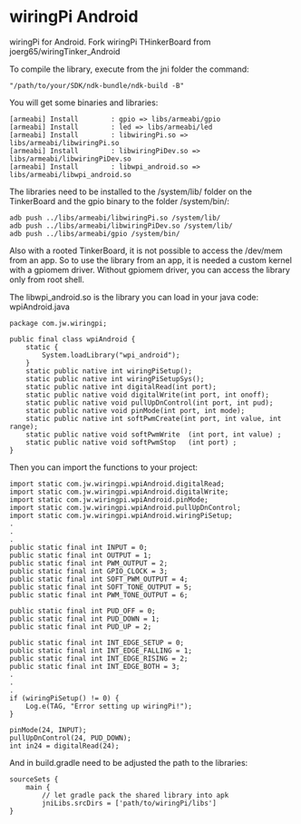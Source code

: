 # wiringPi Android
wiringPi for Android. Fork wiringPi THinkerBoard from joerg65/wiringTinker_Android

To compile the library, execute from the jni folder the command: 
```
"/path/to/your/SDK/ndk-bundle/ndk-build -B"
```
You will get some binaries and libraries:
```
[armeabi] Install        : gpio => libs/armeabi/gpio
[armeabi] Install        : led => libs/armeabi/led
[armeabi] Install        : libwiringPi.so => libs/armeabi/libwiringPi.so
[armeabi] Install        : libwiringPiDev.so => libs/armeabi/libwiringPiDev.so
[armeabi] Install        : libwpi_android.so => libs/armeabi/libwpi_android.so
```
The libraries need to be installed to the /system/lib/ folder on the TinkerBoard and the gpio binary to the folder /system/bin/:
```
adb push ../libs/armeabi/libwiringPi.so /system/lib/
adb push ../libs/armeabi/libwiringPiDev.so /system/lib/
adb push ../libs/armeabi/gpio /system/bin/
```
Also with a rooted TinkerBoard, it is not possible to access the /dev/mem from an app. So to use the library from an app, it is needed a custom kernel with a gpiomem driver. 
Without gpiomem driver, you can access the library only from root shell.

The libwpi_android.so is the library you can load in your java code:<br>
wpiAndroid.java
```
package com.jw.wiringpi;

public final class wpiAndroid {
    static {
        System.loadLibrary("wpi_android");
    }
    static public native int wiringPiSetup();
    static public native int wiringPiSetupSys();
    static public native int digitalRead(int port);
    static public native void digitalWrite(int port, int onoff);
    static public native void pullUpDnControl(int port, int pud);
    static public native void pinMode(int port, int mode);
    static public native int softPwmCreate(int port, int value, int range);
    static public native void softPwmWrite  (int port, int value) ;
    static public native void softPwmStop   (int port) ;
}
```
Then you can import the functions to your project:
```
import static com.jw.wiringpi.wpiAndroid.digitalRead;
import static com.jw.wiringpi.wpiAndroid.digitalWrite;
import static com.jw.wiringpi.wpiAndroid.pinMode;
import static com.jw.wiringpi.wpiAndroid.pullUpDnControl;
import static com.jw.wiringpi.wpiAndroid.wiringPiSetup;
.
.
.
public static final int INPUT = 0;
public static final int OUTPUT = 1;
public static final int PWM_OUTPUT = 2;
public static final int GPIO_CLOCK = 3;
public static final int SOFT_PWM_OUTPUT = 4;
public static final int SOFT_TONE_OUTPUT = 5;
public static final int PWM_TONE_OUTPUT = 6;

public static final int PUD_OFF = 0;
public static final int PUD_DOWN = 1;
public static final int PUD_UP = 2;

public static final int INT_EDGE_SETUP = 0;
public static final int INT_EDGE_FALLING = 1;
public static final int INT_EDGE_RISING = 2;
public static final int INT_EDGE_BOTH = 3;
.
.
.
if (wiringPiSetup() != 0) {
    Log.e(TAG, "Error setting up wiringPi!");
}
        
pinMode(24, INPUT);
pullUpDnControl(24, PUD_DOWN);
int in24 = digitalRead(24);
```
And in build.gradle need to be adjusted the path to the libraries:
```
sourceSets {
    main {
        // let gradle pack the shared library into apk
        jniLibs.srcDirs = ['path/to/wiringPi/libs']
}
```
